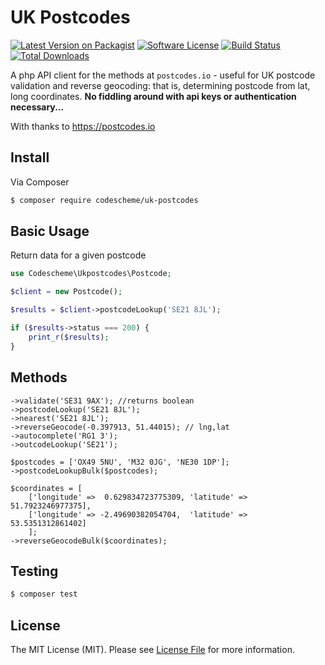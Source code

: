 # UK Postcodes

[![Latest Version on Packagist][ico-version]][link-packagist]
[![Software License][ico-license]](LICENSE.md)
[![Build Status][ico-travis]][link-travis]
[![Total Downloads][ico-downloads]][link-downloads]

A php API client for the methods at ```postcodes.io``` - useful for UK postcode validation and reverse geocoding: that is, determining postcode from lat, long coordinates.
**No fiddling around with api keys or authentication necessary...**

With thanks to https://postcodes.io


## Install

Via Composer

``` bash
$ composer require codescheme/uk-postcodes
```

## Basic Usage

Return data for a given postcode

```php
use Codescheme\Ukpostcodes\Postcode;

$client = new Postcode();

$results = $client->postcodeLookup('SE21 8JL');

if ($results->status === 200) {
    print_r($results);
}
```

## Methods

```
->validate('SE31 9AX'); //returns boolean
->postcodeLookup('SE21 8JL');
->nearest('SE21 8JL');
->reverseGeocode(-0.397913, 51.44015); // lng,lat
->autocomplete('RG1 3');
->outcodeLookup('SE21');

$postcodes = ['OX49 5NU', 'M32 0JG', 'NE30 1DP'];
->postcodeLookupBulk($postcodes);
	
$coordinates = [
    ['longitude' =>  0.629834723775309, 'latitude' => 51.7923246977375],
    ['longitude' => -2.49690382054704, 	'latitude' => 53.5351312861402]
    ];
->reverseGeocodeBulk($coordinates);
```

## Testing

``` bash
$ composer test
```

## License

The MIT License (MIT). Please see [License File](LICENSE.md) for more information.

[ico-version]: https://img.shields.io/packagist/v/codescheme/uk-postcodes.svg?style=flat-square
[ico-license]: https://img.shields.io/badge/license-MIT-brightgreen.svg?style=flat-square
[ico-travis]: https://img.shields.io/travis/codescheme/uk-postcodes/master.svg?style=flat-square
[ico-scrutinizer]: https://img.shields.io/scrutinizer/coverage/g/codescheme/uk-postcodes.svg?style=flat-square
[ico-code-quality]: https://img.shields.io/scrutinizer/g/codescheme/uk-postcodes.svg?style=flat-square
[ico-downloads]: https://img.shields.io/packagist/dt/codescheme/uk-postcodes.svg?style=flat-square

[link-packagist]: https://packagist.org/packages/codescheme/uk-postcodes
[link-travis]: https://travis-ci.org/codescheme/uk-postcodes
[link-scrutinizer]: https://scrutinizer-ci.com/g/codescheme/uk-postcodes/code-structure
[link-code-quality]: https://scrutinizer-ci.com/g/codescheme/uk-postcodes
[link-downloads]: https://packagist.org/packages/codescheme/uk-postcodes
[link-author]: https://github.com/codescheme
[link-contributors]: ../../contributors
